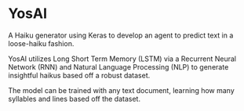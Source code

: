 # YosAI
A Haiku generator using Keras to develop an agent to predict text in a loose-haiku fashion. 

YosAI utilizes Long Short Term Memory (LSTM) via a Recurrent Neural Network (RNN) and Natural Language Processing (NLP) to generate insightful haikus based off a robust dataset.

The model can be trained with any text document, learning how many syllables and lines based off the dataset.
